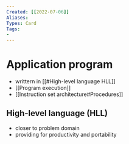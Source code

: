 ```yaml
---
Created: [[2022-07-06]]
Aliases: 
Types: Card
Tags: 
- 
---
```

# Application program
- writtern in [[#High-level language HLL]]
- [[Program execution]]
- [[Instruction set architecture#Procedures]]
## High-level language (HLL)
- closer to problem domain
- providing for productivity and portability

